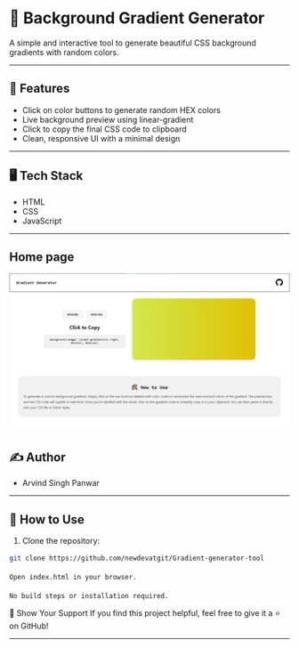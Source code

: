 # 🎨 Background Gradient Generator

A simple and interactive tool to generate beautiful CSS background gradients with random colors.

---

## 🚀 Features

- Click on color buttons to generate random HEX colors
- Live background preview using linear-gradient
- Click to copy the final CSS code to clipboard
- Clean, responsive UI with a minimal design

---

## 🖥️ Tech Stack

- HTML
- CSS
- JavaScript

---

## Home page
![home-page](assets/Home-page.png)

## ✍️ Author
- Arvind Singh Panwar
---
## 📂 How to Use

1. Clone the repository:

```bash
git clone https://github.com/newdevatgit/Gradient-generator-tool

Open index.html in your browser.

No build steps or installation required.

```

🌟 Show Your Support
If you find this project helpful, feel free to give it a ⭐ on GitHub!

---
